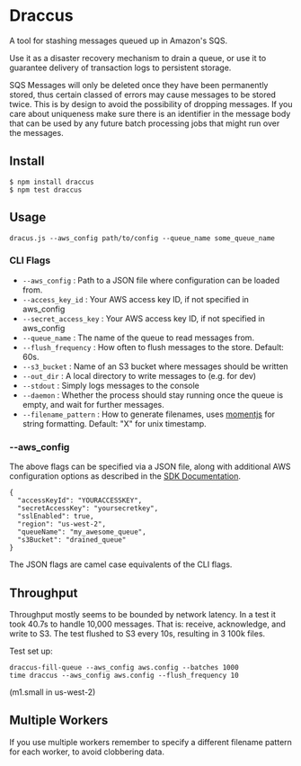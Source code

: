 Draccus
=======

A tool for stashing messages queued up in Amazon's SQS.

Use it as a disaster recovery mechanism to drain a queue, or use it to guarantee
delivery of transaction logs to persistent storage.

SQS Messages will only be deleted once they have been permanently stored, thus
certain classed of errors may cause messages to be stored twice. This is by
design to avoid the possibility of dropping messages.  If you care about
uniqueness make sure there is an identifier in the message body that can be used
by any future batch processing jobs that might run over the messages.

Install
-------

```
$ npm install draccus
$ npm test draccus
```


Usage
-----

    dracus.js --aws_config path/to/config --queue_name some_queue_name

### CLI Flags

- `--aws_config` : Path to a JSON file where configuration can be loaded from.
- `--access_key_id` : Your AWS access key ID, if not specified in aws_config
- `--secret_access_key` : Your AWS access key ID, if not specified in aws_config
- `--queue_name` : The name of the queue to read messages from.
- `--flush_frequency` : How often to flush messages to the store. Default: 60s.
- `--s3_bucket` : Name of an S3 bucket where messages should be written
- `--out_dir` : A local directory to write messages to (e.g. for dev)
- `--stdout` : Simply logs messages to the console
- `--daemon` : Whether the process should stay running once the queue is empty,
  and wait for further messages.
- `--filename_pattern` : How to generate filenames, uses [momentjs](http://momentjs.com/docs/#/displaying/)
  for string formatting.  Default: "X" for unix timestamp.


### --aws_config

The above flags can be specified via a JSON file, along with additional AWS configuration options as
described in the
[SDK Documentation](http://docs.aws.amazon.com/AWSJavaScriptSDK/latest/AWS/SQS_20121105.html#constructor-property).

    {
      "accessKeyId": "YOURACCESSKEY",
      "secretAccessKey": "yoursecretkey",
      "sslEnabled": true,
      "region": "us-west-2",
      "queueName": "my_awesome_queue",
      "s3Bucket": "drained_queue"
    }

The JSON flags are camel case equivalents of the CLI flags.


Throughput
----------

Throughput mostly seems to be bounded by network latency.  In a test it took
40.7s to handle 10,000 messages. That is: receive, acknowledge, and write to S3.
The test flushed to S3 every 10s, resulting in 3 100k files.

Test set up:

    draccus-fill-queue --aws_config aws.config --batches 1000
    time draccus --aws_config aws.config --flush_frequency 10

(m1.small in us-west-2)


Multiple Workers
----------------

If you use multiple workers remember to specify a different filename pattern for
each worker, to avoid clobbering data.
